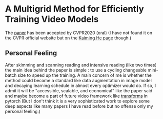 # A Multigrid Method for Efficiently Training Video Models

The [paper](https://arxiv.org/abs/1912.00998) has been accepted by CVPR2020 (oral) (I have not found it on the CVPR official website but on the [Kaiming He page](http://kaiminghe.com/) though.)

## Personal Feeling

After skimming and scanning reading and intensive reading (like two times) the main idea behind the paper is simple : to use a cycling changeable mini-batch size to speed up the training. A main concern of me is whether the method could become a standard like data augmentation in image model and decaying learning schedule in almost every optimizer would do. If so, I admit it will be "accessible, scalable, and economical" like the paper said and maybe become a part of future video framework like [transforms](https://pytorch.org/docs/stable/torchvision/transforms.html) in pytorch (But I don't think it is a very sophisticated work to explore some deep aspects like many papers I have read before but no offense only my personal feeling:)
